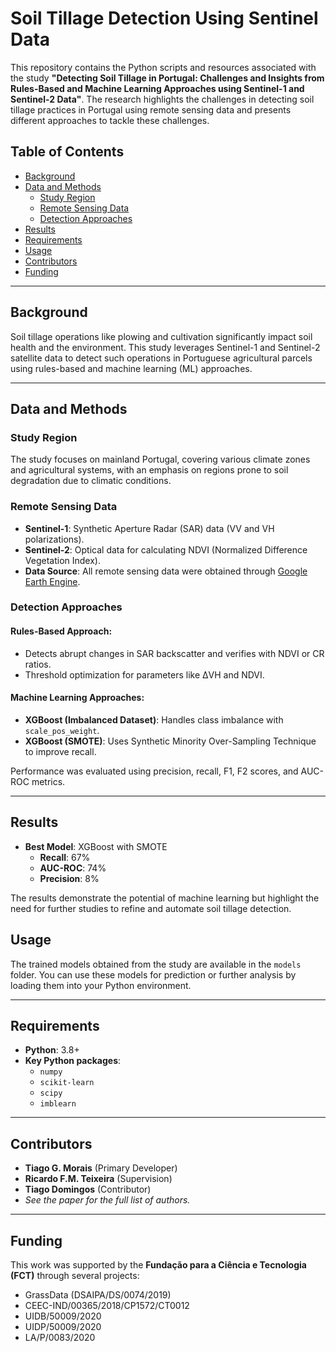 # Soil Tillage Detection Using Sentinel Data

This repository contains the Python scripts and resources associated with the study **"Detecting Soil Tillage in Portugal: Challenges and Insights from Rules-Based and Machine Learning Approaches using Sentinel-1 and Sentinel-2 Data"**. The research highlights the challenges in detecting soil tillage practices in Portugal using remote sensing data and presents different approaches to tackle these challenges.

## Table of Contents
- [Background](#background)
- [Data and Methods](#data-and-methods)
  - [Study Region](#study-region)
  - [Remote Sensing Data](#remote-sensing-data)
  - [Detection Approaches](#detection-approaches)
- [Results](#results)
- [Requirements](#requirements)
- [Usage](#usage)
- [Contributors](#contributors)
- [Funding](#funding)

---

## Background

Soil tillage operations like plowing and cultivation significantly impact soil health and the environment. This study leverages Sentinel-1 and Sentinel-2 satellite data to detect such operations in Portuguese agricultural parcels using rules-based and machine learning (ML) approaches.

---

## Data and Methods

### Study Region

The study focuses on mainland Portugal, covering various climate zones and agricultural systems, with an emphasis on regions prone to soil degradation due to climatic conditions.

### Remote Sensing Data

- **Sentinel-1**: Synthetic Aperture Radar (SAR) data (VV and VH polarizations).
- **Sentinel-2**: Optical data for calculating NDVI (Normalized Difference Vegetation Index).
- **Data Source**: All remote sensing data were obtained through [Google Earth Engine](https://earthengine.google.com/).

### Detection Approaches

#### Rules-Based Approach:
- Detects abrupt changes in SAR backscatter and verifies with NDVI or CR ratios.
- Threshold optimization for parameters like ΔVH and NDVI.

#### Machine Learning Approaches:
- **XGBoost (Imbalanced Dataset)**: Handles class imbalance with `scale_pos_weight`.
- **XGBoost (SMOTE)**: Uses Synthetic Minority Over-Sampling Technique to improve recall.

Performance was evaluated using precision, recall, F1, F2 scores, and AUC-ROC metrics.

---

## Results

- **Best Model**: XGBoost with SMOTE
  - **Recall**: 67%
  - **AUC-ROC**: 74%
  - **Precision**: 8%

The results demonstrate the potential of machine learning but highlight the need for further studies to refine and automate soil tillage detection.

## Usage

The trained models obtained from the study are available in the `models` folder. You can use these models for prediction or further analysis by loading them into your Python environment.

---

## Requirements

- **Python**: 3.8+
- **Key Python packages**:
  - `numpy`
  - `scikit-learn`
  - `scipy`
  - `imblearn`

---

## Contributors

- **Tiago G. Morais** (Primary Developer)
- **Ricardo F.M. Teixeira** (Supervision)
- **Tiago Domingos** (Contributor)
- *See the paper for the full list of authors.*

---

## Funding

This work was supported by the **Fundação para a Ciência e Tecnologia (FCT)** through several projects:

- GrassData (DSAIPA/DS/0074/2019)
- CEEC-IND/00365/2018/CP1572/CT0012
- UIDB/50009/2020
- UIDP/50009/2020
- LA/P/0083/2020
